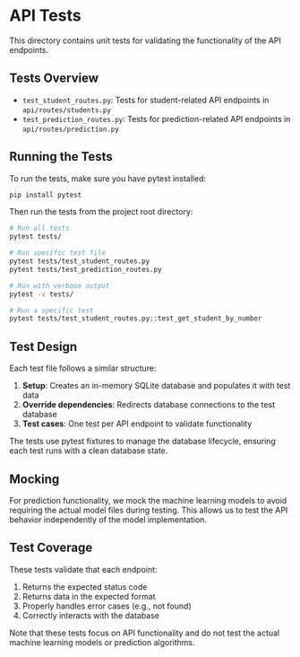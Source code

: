 # API Tests

This directory contains unit tests for validating the functionality of the API endpoints.

## Tests Overview

- `test_student_routes.py`: Tests for student-related API endpoints in `api/routes/students.py`
- `test_prediction_routes.py`: Tests for prediction-related API endpoints in `api/routes/prediction.py`

## Running the Tests

To run the tests, make sure you have pytest installed:

```bash
pip install pytest
```

Then run the tests from the project root directory:

```bash
# Run all tests
pytest tests/

# Run specific test file
pytest tests/test_student_routes.py
pytest tests/test_prediction_routes.py

# Run with verbose output
pytest -v tests/

# Run a specific test
pytest tests/test_student_routes.py::test_get_student_by_number
```

## Test Design

Each test file follows a similar structure:

1. **Setup**: Creates an in-memory SQLite database and populates it with test data
2. **Override dependencies**: Redirects database connections to the test database
3. **Test cases**: One test per API endpoint to validate functionality

The tests use pytest fixtures to manage the database lifecycle, ensuring each test runs with a clean database state.

## Mocking

For prediction functionality, we mock the machine learning models to avoid requiring the actual model files during testing. This allows us to test the API behavior independently of the model implementation.

## Test Coverage

These tests validate that each endpoint:

1. Returns the expected status code
2. Returns data in the expected format
3. Properly handles error cases (e.g., not found)
4. Correctly interacts with the database

Note that these tests focus on API functionality and do not test the actual machine learning models or prediction algorithms. 